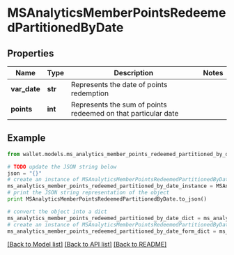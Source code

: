 # MSAnalyticsMemberPointsRedeemedPartitionedByDate


## Properties

Name | Type | Description | Notes
------------ | ------------- | ------------- | -------------
**var_date** | **str** | Represents the date of points redemption | 
**points** | **int** | Represents the sum of points redeemed on that particular date | 

## Example

```python
from wallet.models.ms_analytics_member_points_redeemed_partitioned_by_date import MSAnalyticsMemberPointsRedeemedPartitionedByDate

# TODO update the JSON string below
json = "{}"
# create an instance of MSAnalyticsMemberPointsRedeemedPartitionedByDate from a JSON string
ms_analytics_member_points_redeemed_partitioned_by_date_instance = MSAnalyticsMemberPointsRedeemedPartitionedByDate.from_json(json)
# print the JSON string representation of the object
print MSAnalyticsMemberPointsRedeemedPartitionedByDate.to_json()

# convert the object into a dict
ms_analytics_member_points_redeemed_partitioned_by_date_dict = ms_analytics_member_points_redeemed_partitioned_by_date_instance.to_dict()
# create an instance of MSAnalyticsMemberPointsRedeemedPartitionedByDate from a dict
ms_analytics_member_points_redeemed_partitioned_by_date_form_dict = ms_analytics_member_points_redeemed_partitioned_by_date.from_dict(ms_analytics_member_points_redeemed_partitioned_by_date_dict)
```
[[Back to Model list]](../README.md#documentation-for-models) [[Back to API list]](../README.md#documentation-for-api-endpoints) [[Back to README]](../README.md)


